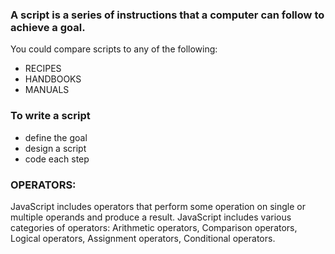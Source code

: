 ### A script is a series of instructions that a computer can follow to achieve a goal.
You could compare scripts to any of the following:
- RECIPES 
- HANDBOOKS
- MANUALS

 ### To write a script
 - define the goal
 - design a script
 - code each step
 
### OPERATORS:
 JavaScript includes operators that perform some operation on single or multiple operands and produce a result. JavaScript includes various categories of operators: Arithmetic operators, Comparison operators, Logical operators, Assignment operators, Conditional operators.

